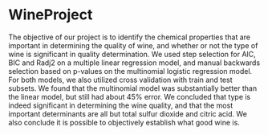 # WineProject
The objective of our project is to identify the chemical properties that are important in determining the quality of wine, and whether or not the type of wine is significant in quality determination. We used step selection for AIC, BIC and Radj2 on a multiple linear regression model, and manual backwards selection based on p-values on the multinomial logistic regression model. For both models, we also utilized cross validation with train and test subsets. We found that the multinomial model was substantially better than the linear model, but still had about 45% error. We concluded that type is indeed significant in determining the wine quality, and that the most important determinants are all but total sulfur dioxide and citric acid. We also conclude it is possible to objectively establish what good wine is.
